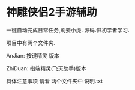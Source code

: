 # 神雕侠侣2手游辅助

一键自动完成日常任务,刷姜小虎. 源码.供初学者学习.



 项目中有两个文件夹.

AnJian:  按键精灵 版本

ZhiDuan: 指端精灵(飞天助手)版本

具体注意事项 请看 两个文件夹中 说明.txt

